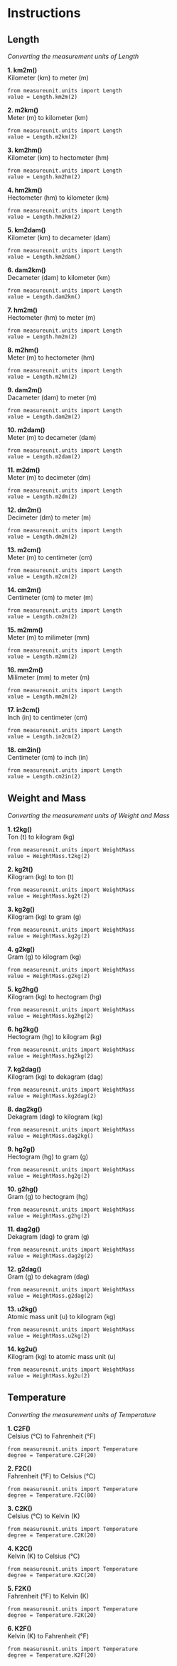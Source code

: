 # Instructions

## Length

*Converting the measurement units of Length*

**1. km2m()** <br>
Kilometer (km) to meter (m) <br>
```
from measureunit.units import Length
value = Length.km2m(2)
```

**2. m2km()** <br>
Meter (m) to kilometer (km) <br>
```
from measureunit.units import Length
value = Length.m2km(2)
```

**3. km2hm()** <br>
Kilometer (km) to hectometer (hm) <br>
```
from measureunit.units import Length
value = Length.km2hm(2)
```

**4. hm2km()** <br>
Hectometer (hm) to kilometer (km) <br>
```
from measureunit.units import Length
value = Length.hm2km(2)
```

**5. km2dam()** <br>
Kilometer (km) to decameter (dam) <br>
```
from measureunit.units import Length
value = Length.km2dam()
```

**6. dam2km()** <br>
Decameter (dam) to kilometer (km) <br>
```
from measureunit.units import Length
value = Length.dam2km()
```

**7. hm2m()** <br>
Hectometer (hm) to meter (m) <br>
```
from measureunit.units import Length
value = Length.hm2m(2)
```

**8. m2hm()** <br>
Meter (m) to hectometer (hm) <br>
```
from measureunit.units import Length
value = Length.m2hm(2)
```

**9. dam2m()** <br>
Dacameter (dam) to meter (m) <br>
```
from measureunit.units import Length
value = Length.dam2m(2)
```

**10. m2dam()** <br>
Meter (m) to decameter (dam) <br>
```
from measureunit.units import Length
value = Length.m2dam(2)
```

**11. m2dm()** <br>
Meter (m) to decimeter (dm) <br>
```
from measureunit.units import Length
value = Length.m2dm(2)
```

**12. dm2m()** <br>
Decimeter (dm) to meter (m) <br>
```
from measureunit.units import Length
value = Length.dm2m(2)
``` 

**13. m2cm()** <br>
Meter (m) to centimeter (cm) <br>
```
from measureunit.units import Length
value = Length.m2cm(2)
```

**14. cm2m()** <br>
Centimeter (cm) to meter (m) <br>
```
from measureunit.units import Length
value = Length.cm2m(2)
```

**15. m2mm()** <br>
Meter (m) to milimeter (mm) <br>
```
from measureunit.units import Length
value = Length.m2mm(2)
```

**16. mm2m()** <br>
Milimeter (mm) to meter (m) <br>
```
from measureunit.units import Length
value = Length.mm2m(2)
```

**17. in2cm()** <br>
Inch (in) to centimeter (cm) <br>
```
from measureunit.units import Length
value = Length.in2cm(2)
```

**18. cm2in()** <br>
Centimeter (cm) to inch (in) <br>
```
from measureunit.units import Length
value = Length.cm2in(2)
```

## Weight and Mass

*Converting the measurement units of Weight and Mass*

**1. t2kg()** <br>
Ton (t) to kilogram (kg) <br>
```
from measureunit.units import WeightMass
value = WeightMass.t2kg(2)
```
**2. kg2t()** <br>
Kilogram (kg) to ton (t) <br>
```
from measureunit.units import WeightMass
value = WeightMass.kg2t(2)
```

**3. kg2g()** <br>
Kilogram (kg) to gram (g) <br>
```
from measureunit.units import WeightMass
value = WeightMass.kg2g(2)
```

**4. g2kg()** <br>
Gram (g) to kilogram (kg) <br>
```
from measureunit.units import WeightMass
value = WeightMass.g2kg(2)
```

**5. kg2hg()** <br>
Kilogram (kg) to hectogram (hg) <br>
```
from measureunit.units import WeightMass
value = WeightMass.kg2hg(2)
```

**6. hg2kg()** <br>
Hectogram (hg) to kilogram (kg) <br>
```
from measureunit.units import WeightMass
value = WeightMass.hg2kg(2)
```

**7. kg2dag()** <br>
Kilogram (kg) to dekagram (dag) <br>
```
from measureunit.units import WeightMass
value = WeightMass.kg2dag(2)
```

**8. dag2kg()** <br>
Dekagram (dag) to kilogram (kg) <br>
```
from measureunit.units import WeightMass
value = WeightMass.dag2kg()
```

**9. hg2g()** <br>
Hectogram (hg) to gram (g) <br>
```
from measureunit.units import WeightMass
value = WeightMass.hg2g(2)
```

**10. g2hg()** <br>
Gram (g) to hectogram (hg) <br>
```
from measureunit.units import WeightMass
value = WeightMass.g2hg(2)
```

**11. dag2g()** <br>
Dekagram (dag) to gram (g) <br>
```
from measureunit.units import WeightMass
value = WeightMass.dag2g(2)
```

**12. g2dag()** <br>
Gram (g) to dekagram (dag) <br>
```
from measureunit.units import WeightMass
value = WeightMass.g2dag(2)
```

**13. u2kg()** <br>
Atomic mass unit (u) to kilogram (kg) <br>
```
from measureunit.units import WeightMass
value = WeightMass.u2kg(2)
```

**14. kg2u()** <br>
Kilogram (kg) to atomic mass unit (u) <br>
```
from measureunit.units import WeightMass
value = WeightMass.kg2u(2)
```

## Temperature

*Converting the measurement units of Temperature*

**1. C2F()** <br>
Celsius (°C) to Fahrenheit (°F) <br>
```
from measureunit.units import Temperature
degree = Temperature.C2F(20)
```

**2. F2C()** <br>
Fahrenheit (°F) to Celsius (°C) <br>
```
from measureunit.units import Temperature
degree = Temperature.F2C(80)
```

**3. C2K()** <br>
Celsius (°C) to Kelvin (K) <br>
```
from measureunit.units import Temperature
degree = Temperature.C2K(20)
```

**4. K2C()** <br>
Kelvin (K) to Celsius (°C) <br>
```
from measureunit.units import Temperature
degree = Temperature.K2C(20)
```

**5. F2K()** <br>
Fahrenheit (°F) to Kelvin (K) <br>
```
from measureunit.units import Temperature
degree = Temperature.F2K(20)
```

**6. K2F()** <br>
Kelvin (K) to Fahrenheit (°F) <br>
```
from measureunit.units import Temperature
degree = Temperature.K2F(20)
```
